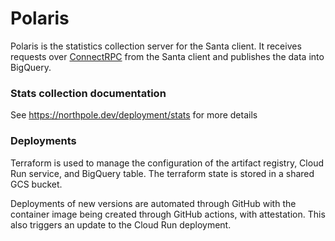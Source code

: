 # Polaris

Polaris is the statistics collection server for the Santa client. It receives
requests over [ConnectRPC](https://connectrpc.com) from the Santa client and
publishes the data into BigQuery.

### Stats collection documentation

See https://northpole.dev/deployment/stats for more details

### Deployments

Terraform is used to manage the configuration of the artifact registry, Cloud
Run service, and BigQuery table. The terraform state is stored in a shared GCS
bucket.

Deployments of new versions are automated through GitHub with the container
image being created through GitHub actions, with attestation. This also triggers
an update to the Cloud Run deployment.
